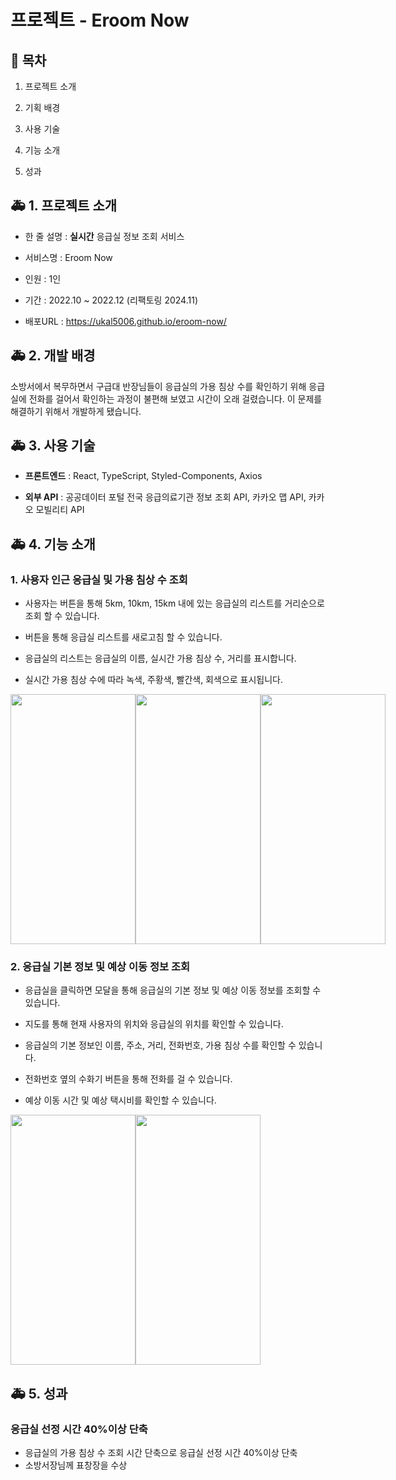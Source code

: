 # 프로젝트 - Eroom Now

## 🚩 목차

1. 프로젝트 소개

2. 기획 배경

3. 사용 기술

4. 기능 소개

5. 성과

## 🚑 1. 프로젝트 소개

-   한 줄 설명 : **실시간** 응급실 정보 조회 서비스

-   서비스명 : Eroom Now

-   인원 : 1인

-   기간 : 2022.10 ~ 2022.12 (리팩토링 2024.11)

-   배포URL : https://ukal5006.github.io/eroom-now/

## 🚑 2. 개발 배경

소방서에서 복무하면서 구급대 반장님들이 응급실의 가용 침상 수를 확인하기 위해 응급실에 전화를 걸어서 확인하는 과정이 불편해 보였고 시간이 오래 걸렸습니다. 이 문제를 해결하기 위해서 개발하게 됐습니다.

## 🚑 3. 사용 기술

-   **프론트엔드** : React, TypeScript, Styled-Components, Axios

-   **외부 API** : 공공데이터 포털 전국 응급의료기관 정보 조회 API, 카카오 맵 API, 카카오 모빌리티 API

## 🚑 4. 기능 소개

### 1. 사용자 인근 응급실 및 가용 침상 수 조회

-   사용자는 버튼을 통해 5km, 10km, 15km 내에 있는 응급실의 리스트를 거리순으로 조회 할 수 있습니다.

-   버튼을 통해 응급실 리스트를 새로고침 할 수 있습니다.

-   응급실의 리스트는 응급실의 이름, 실시간 가용 침상 수, 거리를 표시합니다.

-   실시간 가용 침상 수에 따라 녹색, 주황색, 빨간색, 회색으로 표시됩니다.

<div style="display: flex;">
  <img src="https://github.com/user-attachments/assets/a9b28c5b-b080-471e-9f61-faf90a0262d5" width="200" height="400"/>
  <img src="https://github.com/user-attachments/assets/0f14e0d6-57ec-4313-8784-1dafa3d03282" width="200" height="400"/>
  <img src="https://github.com/user-attachments/assets/1d100ff5-e3c0-45a2-8983-c3a1eff60b4e" width="200" height="400"/>
</div>

### 2. 응급실 기본 정보 및 예상 이동 정보 조회

-   응급실을 클릭하면 모달을 통해 응급실의 기본 정보 및 예상 이동 정보를 조회할 수 있습니다.

-   지도를 통해 현재 사용자의 위치와 응급실의 위치를 확인할 수 있습니다.

-   응급실의 기본 정보인 이름, 주소, 거리, 전화번호, 가용 침상 수를 확인할 수 있습니다.

-   전화번호 옆의 수화기 버튼을 통해 전화를 걸 수 있습니다.

-   예상 이동 시간 및 예상 택시비를 확인할 수 있습니다.

<div style="display: flex;">
  <img src="https://github.com/user-attachments/assets/c76feaf9-a983-4603-a8e2-a0335b85f836" width="200" height="400"/>
  <img src="https://github.com/user-attachments/assets/b061063b-84fe-4b25-9edb-a01e9799c93c" width="200" height="400"/>
</div>

## 🚑 5. 성과

### 응급실 선정 시간 40%이상 단축

-   응급실의 가용 침상 수 조회 시간 단축으로 응급실 선정 시간 40%이상 단축
-   소방서장님께 표창장을 수상
